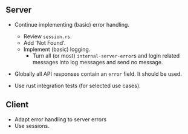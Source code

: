 ## Server
- Continue implementing (basic) error handling.
  - Review `session.rs`.
  - Add 'Not Found'.
  - Implement (basic) logging.
    - Turn all (or most) `internal-server-error`s and login related messages into log messages and send no message.

- Globally all API responses contain an `error` field. It should be used.

- Use rust integration tests (for selected use cases).

## Client
- Adapt error handling to server errors
- Use sessions.